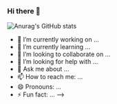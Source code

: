 ### Hi there 👋

![Anurag's GitHub stats](https://github-readme-stats.vercel.app/api?username=hmin1022&show_icons=true&theme=vue)

- 🔭 I’m currently working on ...
- 🌱 I’m currently learning ...
- 👯 I’m looking to collaborate on ...
- 🤔 I’m looking for help with ...
- 💬 Ask me about ...
- 📫 How to reach me: ...
- 😄 Pronouns: ...
- ⚡ Fun fact: ...
-->
